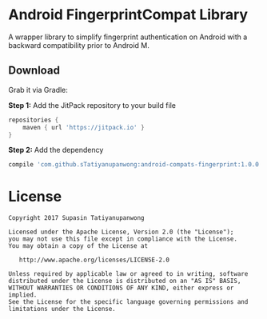 Android FingerprintCompat Library
========
A wrapper library to simplify fingerprint authentication on Android with a backward compatibility prior to Android M.

Download
--------
Grab it via Gradle:

**Step 1:** Add the JitPack repository to your build file
```groovy
repositories {
    maven { url 'https://jitpack.io' }
}
```
**Step 2:** Add the dependency
```groovy
compile 'com.github.sTatiyanupanwong:android-compats-fingerprint:1.0.0'
```

License
=======

```
Copyright 2017 Supasin Tatiyanupanwong

Licensed under the Apache License, Version 2.0 (the "License");
you may not use this file except in compliance with the License.
You may obtain a copy of the License at

   http://www.apache.org/licenses/LICENSE-2.0

Unless required by applicable law or agreed to in writing, software
distributed under the License is distributed on an "AS IS" BASIS,
WITHOUT WARRANTIES OR CONDITIONS OF ANY KIND, either express or implied.
See the License for the specific language governing permissions and
limitations under the License.
```
